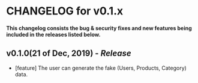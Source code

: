 # CHANGELOG for v0.1.x

#### This changelog consists the bug & security fixes and new features being included in the releases listed below.

## **v0.1.0(21 of Dec, 2019)** - *Release*

* [feature] The user can generate the fake (Users, Products, Category) data.
